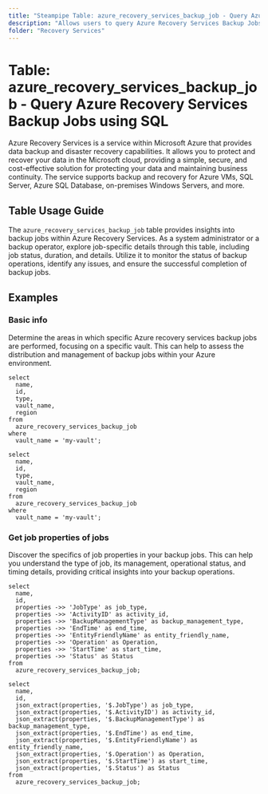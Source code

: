 ```yaml
---
title: "Steampipe Table: azure_recovery_services_backup_job - Query Azure Recovery Services Backup Jobs using SQL"
description: "Allows users to query Azure Recovery Services Backup Jobs, specifically the job status, duration, and details, providing insights into backup operations and their outcomes."
folder: "Recovery Services"
---
```


# Table: azure_recovery_services_backup_job - Query Azure Recovery Services Backup Jobs using SQL

Azure Recovery Services is a service within Microsoft Azure that provides data backup and disaster recovery capabilities. It allows you to protect and recover your data in the Microsoft cloud, providing a simple, secure, and cost-effective solution for protecting your data and maintaining business continuity. The service supports backup and recovery for Azure VMs, SQL Server, Azure SQL Database, on-premises Windows Servers, and more.

## Table Usage Guide

The `azure_recovery_services_backup_job` table provides insights into backup jobs within Azure Recovery Services. As a system administrator or a backup operator, explore job-specific details through this table, including job status, duration, and details. Utilize it to monitor the status of backup operations, identify any issues, and ensure the successful completion of backup jobs.

## Examples

### Basic info
Determine the areas in which specific Azure recovery services backup jobs are performed, focusing on a specific vault. This can help to assess the distribution and management of backup jobs within your Azure environment.

```sql+postgres
select
  name,
  id,
  type,
  vault_name,
  region
from
  azure_recovery_services_backup_job
where
  vault_name = 'my-vault';
```

```sql+sqlite
select
  name,
  id,
  type,
  vault_name,
  region
from
  azure_recovery_services_backup_job
where
  vault_name = 'my-vault';
```

### Get job properties of jobs
Discover the specifics of job properties in your backup jobs. This can help you understand the type of job, its management, operational status, and timing details, providing critical insights into your backup operations.

```sql+postgres
select
  name,
  id,
  properties ->> 'JobType' as job_type,
  properties ->> 'ActivityID' as activity_id,
  properties ->> 'BackupManagementType' as backup_management_type,
  properties ->> 'EndTime' as end_time,
  properties ->> 'EntityFriendlyName' as entity_friendly_name,
  properties ->> 'Operation' as Operation,
  properties ->> 'StartTime' as start_time,
  properties ->> 'Status' as Status
from
  azure_recovery_services_backup_job;
```

```sql+sqlite
select
  name,
  id,
  json_extract(properties, '$.JobType') as job_type,
  json_extract(properties, '$.ActivityID') as activity_id,
  json_extract(properties, '$.BackupManagementType') as backup_management_type,
  json_extract(properties, '$.EndTime') as end_time,
  json_extract(properties, '$.EntityFriendlyName') as entity_friendly_name,
  json_extract(properties, '$.Operation') as Operation,
  json_extract(properties, '$.StartTime') as start_time,
  json_extract(properties, '$.Status') as Status
from
  azure_recovery_services_backup_job;
```